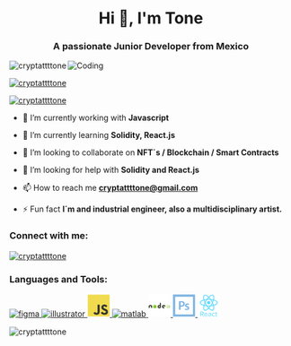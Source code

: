 <h1 align="center">Hi 👋, I'm Tone</h1>
<h3 align="center">A passionate Junior Developer from Mexico</h3>
<img align="right" alt="Coding" width="400" src="https://img.search.brave.com/qiw7lYj6hQUoVIYdMlD5C2NsgZ_DjnhxC2MODN2GCbQ/fit/905/225/ce/1/aHR0cHM6Ly90c2Uy/Lm1tLmJpbmcubmV0/L3RoP2lkPU9JUC5L/WlcwSVBSZjR6VHk1/aFQzb0tISGtRSGFE/NCZwaWQ9QXBp">

<p align="left"> <img src="https://komarev.com/ghpvc/?username=cryptattttone&label=Profile%20views&color=0e75b6&style=flat" alt="cryptattttone" /> </p>

<p align="left"> <a href="https://github.com/ryo-ma/github-profile-trophy"><img src="https://github-profile-trophy.vercel.app/?username=cryptattttone" alt="cryptattttone" /></a> </p>

<p align="left"> <a href="https://twitter.com/cryptattttone" target="blank"><img src="https://img.shields.io/twitter/follow/cryptattttone?logo=twitter&style=for-the-badge" alt="cryptattttone" /></a> </p>

- 🔭 I’m currently working with **Javascript**

- 🌱 I’m currently learning **Solidity, React.js**

- 👯 I’m looking to collaborate on **NFT´s / Blockchain / Smart Contracts**

- 🤝 I’m looking for help with **Solidity and React.js**

- 📫 How to reach me **cryptattttone@gmail.com**

- ⚡ Fun fact **I´m and industrial engineer, also a multidisciplinary artist.**

<h3 align="left">Connect with me:</h3>
<p align="left">
<a href="https://twitter.com/cryptattttone" target="blank"><img align="center" src="https://raw.githubusercontent.com/rahuldkjain/github-profile-readme-generator/master/src/images/icons/Social/twitter.svg" alt="cryptattttone" height="30" width="40" /></a>
</p>

<h3 align="left">Languages and Tools:</h3>
<p align="left"> <a href="https://www.figma.com/" target="_blank" rel="noreferrer"> <img src="https://www.vectorlogo.zone/logos/figma/figma-icon.svg" alt="figma" width="40" height="40"/> </a> <a href="https://www.adobe.com/in/products/illustrator.html" target="_blank" rel="noreferrer"> <img src="https://www.vectorlogo.zone/logos/adobe_illustrator/adobe_illustrator-icon.svg" alt="illustrator" width="40" height="40"/> </a> <a href="https://developer.mozilla.org/en-US/docs/Web/JavaScript" target="_blank" rel="noreferrer"> <img src="https://raw.githubusercontent.com/devicons/devicon/master/icons/javascript/javascript-original.svg" alt="javascript" width="40" height="40"/> </a> <a href="https://www.mathworks.com/" target="_blank" rel="noreferrer"> <img src="https://upload.wikimedia.org/wikipedia/commons/2/21/Matlab_Logo.png" alt="matlab" width="40" height="40"/> </a> <a href="https://nodejs.org" target="_blank" rel="noreferrer"> <img src="https://raw.githubusercontent.com/devicons/devicon/master/icons/nodejs/nodejs-original-wordmark.svg" alt="nodejs" width="40" height="40"/> </a> <a href="https://www.photoshop.com/en" target="_blank" rel="noreferrer"> <img src="https://raw.githubusercontent.com/devicons/devicon/master/icons/photoshop/photoshop-line.svg" alt="photoshop" width="40" height="40"/> </a> <a href="https://reactjs.org/" target="_blank" rel="noreferrer"> <img src="https://raw.githubusercontent.com/devicons/devicon/master/icons/react/react-original-wordmark.svg" alt="react" width="40" height="40"/> </a> </p>

<p><img align="center" src="https://github-readme-stats.vercel.app/api/top-langs?username=cryptattttone&show_icons=true&locale=en&layout=compact" alt="cryptattttone" /></p>
